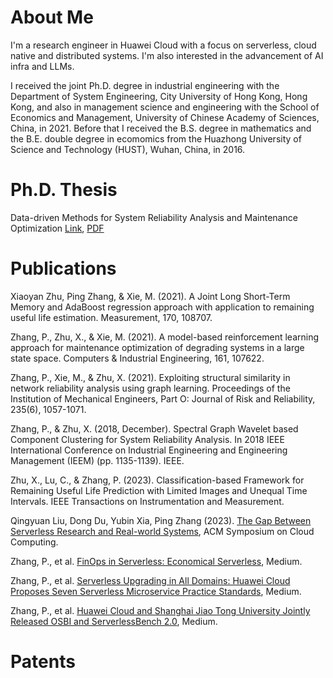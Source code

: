 # About Me
I'm a research engineer in Huawei Cloud with a focus on serverless, cloud native and distributed systems. I'm also interested in the advancement of AI infra and LLMs.  

I received the joint Ph.D. degree in industrial engineering with the Department of System Engineering, City University of Hong Kong, Hong Kong, and also in management science and engineering with the School of Economics and Management, University of Chinese Academy of Sciences, China, in 2021. Before that I received the B.S. degree in mathematics and the B.E. double degree in ecomomics from the Huazhong University of Science and Technology (HUST), Wuhan, China, in 2016.

# Ph.D. Thesis
Data-driven Methods for System Reliability Analysis and Maintenance Optimization
[Link](https://scholars.cityu.edu.hk/en/theses/theses(3b3b864d-a669-4e00-9acd-36db594fb949).html), [PDF](http://lbapp01.lib.cityu.edu.hk/capcheck/check.php?url=http://lbms03.cityu.edu.hk/theses/c_ftt/phd-adse-80267954.pdf)

# Publications
Xiaoyan Zhu, Ping Zhang, & Xie, M. (2021). A Joint Long Short-Term Memory and AdaBoost regression approach with application to remaining useful life estimation. Measurement, 170, 108707.

Zhang, P., Zhu, X., & Xie, M. (2021). A model-based reinforcement learning approach for maintenance optimization of degrading systems in a large state space. Computers & Industrial Engineering, 161, 107622.

Zhang, P., Xie, M., & Zhu, X. (2021). Exploiting structural similarity in network reliability analysis using graph learning. Proceedings of the Institution of Mechanical Engineers, Part O: Journal of Risk and Reliability, 235(6), 1057-1071.

Zhang, P., & Zhu, X. (2018, December). Spectral Graph Wavelet based Component Clustering for System Reliability Analysis. In 2018 IEEE International Conference on Industrial Engineering and Engineering Management (IEEM) (pp. 1135-1139). IEEE.

Zhu, X., Lu, C., & Zhang, P. (2023). Classification-based Framework for Remaining Useful Life Prediction with Limited Images and Unequal Time Intervals. IEEE Transactions on Instrumentation and Measurement.

Qingyuan Liu, Dong Du, Yubin Xia, Ping Zhang (2023). [The Gap Between Serverless Research and Real-world Systems](https://acmsocc.org/2023/accepted-papers.html), ACM Symposium on Cloud Computing.

Zhang, P., et al. [FinOps in Serverless: Economical Serverless](https://medium.com/@pingzhang8-c/finops-in-serverless-economical-serverless-9221fbc8e9ae), Medium.

Zhang, P., et al. [Serverless Upgrading in All Domains: Huawei Cloud Proposes Seven Serverless Microservice Practice Standards](https://medium.com/@pingzhang8-c/serverless-upgrading-in-all-domains-huawei-cloud-proposes-seven-serverless-microservice-practice-c2c4bb328a8b), Medium.

Zhang, P., et al. [Huawei Cloud and Shanghai Jiao Tong University Jointly Released OSBI and ServerlessBench 2.0](https://medium.com/@pingzhang8-c/huawei-cloud-and-shanghai-jiao-tong-university-jointly-released-osbi-and-serverlessbench-2-0-a42b7ae868d4), Medium.

# Patents

# 
